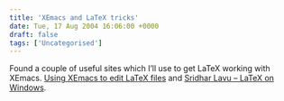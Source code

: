 ```yaml
---
title: 'XEmacs and LaTeX tricks'
date: Tue, 17 Aug 2004 16:06:00 +0000
draft: false
tags: ['Uncategorised']
---
```


Found a couple of useful sites which I’ll use to get LaTeX working with XEmacs. [Using XEmacs to edit LaTeX files](http://www.math.umn.edu/%7Eaoleg/emacs/latex.shtml) and [Sridhar Lavu – LaTeX on Windows](http://www-dsp.rice.edu/%7Elavu/stuff/wintex.shtml).